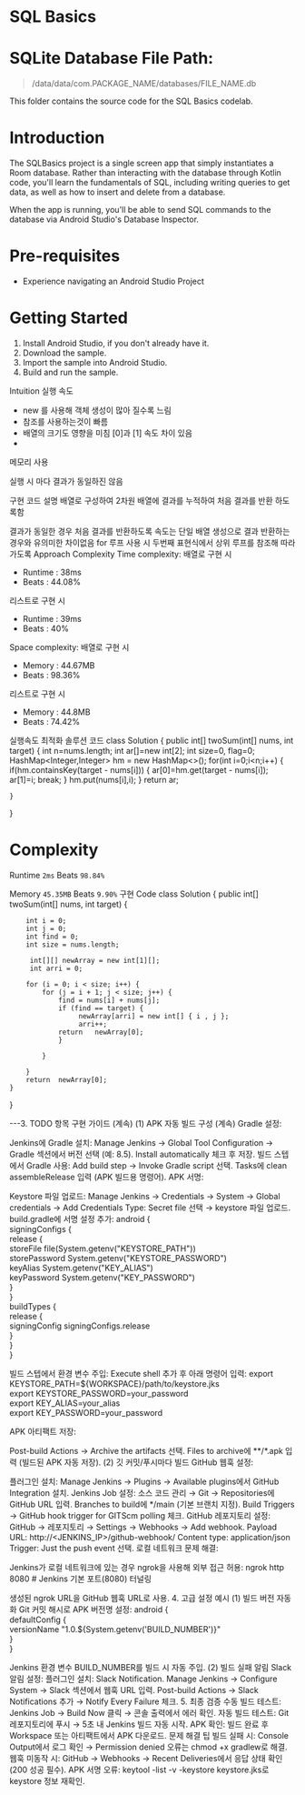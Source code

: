 # SQL Basics

# SQLite Database File Path:

> /data/data/com.PACKAGE_NAME/databases/FILE_NAME.db
>


This folder contains the source code for the SQL Basics codelab.

# Introduction

The SQLBasics project is a single screen app that simply instantiates a Room database. Rather than interacting with the database through Kotlin code, you'll learn the fundamentals of SQL, including writing queries to get data, as well as how to insert and delete from a database.

When the app is running, you'll be able to send SQL commands to the database via Android Studio's Database Inspector.

# Pre-requisites
* Experience navigating an Android Studio Project

# Getting Started
1. Install Android Studio, if you don't already have it.
2. Download the sample.
3. Import the sample into Android Studio.
4. Build and run the sample.


Intuition
실행 속도
- new 를 사용해 객체 생성이 많아 질수록 느림
- 참조를 사용하는것이 빠름
- 배열의 크기도 영향을 미침 [0]과 [1] 속도 차이 있음
-
메모리 사용

실행 시 마다 결과가 동일하진 않음

구현 코드 설명
배열로 구성하여 2차원 배열에 결과를 누적하여 처음 결과를 반환 하도록함

결과가 동일한 경우 처음 결과를 반환하도록
속도는 단일 배열 생성으로 결과 반환하는 경우와 유의미한 차이없음
for 루프 사용 시 두번째 표현식에서 상위 루프를 참조해 따라가도록
Approach
Complexity
Time complexity:
배열로 구현 시
- Runtime : 38ms
- Beats : 44.08%

리스트로 구현 시
- Runtime : 39ms
- Beats : 40%

Space complexity:
배열로 구현 시
- Memory : 44.67MB
- Beats : 98.36%

리스트로 구현 시
- Memory : 44.8MB
- Beats : 74.42%

실행속도 최적화 솔루션 코드
class Solution {
public int[] twoSum(int[] nums, int target) {
int n=nums.length;
int ar[]=new int[2];
int size=0, flag=0;
HashMap<Integer,Integer> hm = new HashMap<>();
for(int i=0;i<n;i++)
{
if(hm.containsKey(target - nums[i]))
{
ar[0]=hm.get(target - nums[i]);
ar[1]=i;
break;
}
hm.put(nums[i],i);
}
return ar;

    }
}
# Complexity

Runtime `2ms`
Beats `98.84%`

Memory `45.35MB`
Beats `9.90%`
구현 Code
class Solution {
public int[] twoSum(int[] nums, int target) {

        int i = 0;
        int j = 0;
        int find = 0;
        int size = nums.length;

         int[][] newArray = new int[1][];  
         int arri = 0;

        for (i = 0; i < size; i++) {
            for (j = i + 1; j < size; j++) {
                find = nums[i] + nums[j];
                if (find == target) {
                     newArray[arri] = new int[] { i , j };
                     arri++;
                return   newArray[0];
                }

            }

        }
        return  newArray[0];
    }
}




---3. TODO 항목 구현 가이드 (계속)
(1) APK 자동 빌드 구성 (계속)
Gradle 설정:

Jenkins에 Gradle 설치:
Manage Jenkins → Global Tool Configuration → Gradle 섹션에서 버전 선택 (예: 8.5).
Install automatically 체크 후 저장.
빌드 스텝에서 Gradle 사용:
Add build step → Invoke Gradle script 선택.
Tasks에 clean assembleRelease 입력 (APK 빌드용 명령어).
APK 서명:

Keystore 파일 업로드:
Manage Jenkins → Credentials → System → Global credentials → Add Credentials
Type: Secret file 선택 → keystore 파일 업로드.
build.gradle에 서명 설정 추가:
android {  
signingConfigs {  
release {  
storeFile file(System.getenv("KEYSTORE_PATH"))  
storePassword System.getenv("KEYSTORE_PASSWORD")  
keyAlias System.getenv("KEY_ALIAS")  
keyPassword System.getenv("KEY_PASSWORD")  
}  
}  
buildTypes {  
release {  
signingConfig signingConfigs.release  
}  
}  
}

빌드 스텝에서 환경 변수 주입:
Execute shell 추가 후 아래 명령어 입력:
export KEYSTORE_PATH=${WORKSPACE}/path/to/keystore.jks  
export KEYSTORE_PASSWORD=your_password  
export KEY_ALIAS=your_alias  
export KEY_PASSWORD=your_password

APK 아티팩트 저장:

Post-build Actions → Archive the artifacts 선택.
Files to archive에 **/*.apk 입력 (빌드된 APK 자동 저장).
(2) 깃 커밋/푸시마다 빌드
GitHub 웹훅 설정:

플러그인 설치:
Manage Jenkins → Plugins → Available plugins에서 GitHub Integration 설치.
Jenkins Job 설정:
소스 코드 관리 → Git → Repositories에 GitHub URL 입력.
Branches to build에 */main (기본 브랜치 지정).
Build Triggers → GitHub hook trigger for GITScm polling 체크.
GitHub 레포지토리 설정:
GitHub → 레포지토리 → Settings → Webhooks → Add webhook.
Payload URL: http://<JENKINS_IP>/github-webhook/
Content type: application/json
Trigger: Just the push event 선택.
로컬 네트워크 문제 해결:

Jenkins가 로컬 네트워크에 있는 경우 ngrok을 사용해 외부 접근 허용:
ngrok http 8080  # Jenkins 기본 포트(8080) 터널링

생성된 ngrok URL을 GitHub 웹훅 URL로 사용.
4. 고급 설정 예시
   (1) 빌드 버전 자동화
   Git 커밋 해시로 APK 버전명 설정:
   android {  
   defaultConfig {  
   versionName "1.0.${System.getenv('BUILD_NUMBER')}"  
   }  
   }

Jenkins 환경 변수 BUILD_NUMBER를 빌드 시 자동 주입.
(2) 빌드 실패 알림
Slack 알림 설정:
플러그인 설치: Slack Notification.
Manage Jenkins → Configure System → Slack 섹션에서 웹훅 URL 입력.
Post-build Actions → Slack Notifications 추가 → Notify Every Failure 체크.
5. 최종 검증
   수동 빌드 테스트:
   Jenkins Job → Build Now 클릭 → 콘솔 출력에서 에러 확인.
   자동 빌드 테스트:
   Git 레포지토리에 푸시 → 5초 내 Jenkins 빌드 자동 시작.
   APK 확인:
   빌드 완료 후 Workspace 또는 아티팩트에서 APK 다운로드.
   문제 해결 팁
   빌드 실패 시:
   Console Output에서 로그 확인 → Permission denied 오류는 chmod +x gradlew로 해결.
   웹훅 미동작 시:
   GitHub → Webhooks → Recent Deliveries에서 응답 상태 확인 (200 성공 필수).
   APK 서명 오류:
   keytool -list -v -keystore keystore.jks로 keystore 정보 재확인.
